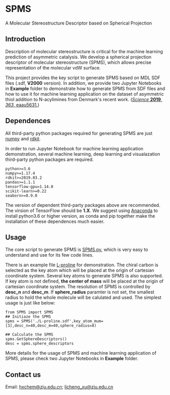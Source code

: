 # SPMS
A Molecular Stereostructure Descriptor based on Spherical Projection

## Introduction
Description of molecular stereostructure is critical for the machine learning prediction of asymmetric catalysis. We develop a spherical projection descriptor of molecular stereostructure (SPMS), which allows precise representation of the molecular vdW surface. 

This project provides the key script to generate SPMS based on MDL SDF files (.sdf, **V2000** version). In addition, we provide two Jupyter Notebooks in **Example** folder to demonstrate how to generate SPMS from SDF files and how to use it for machine learning application on the dataset of asymmetric thiol addition to N-acylimines from Denmark's recent work. ([*Science* **2019**, *363*, eaau5631.](https://science.sciencemag.org/content/363/6424/eaau5631))

## Dependences

All third-party python packages required for generating SPMS are just [numpy](https://numpy.org/) and [rdkit](http://rdkit.org/).

In order to run Jupyter Notebook for machine learning application demonstration, several machine learning, deep learning and visualazation third-party python packages are required.

```
python>=3.6
numpy>=1.17.4
rdkit>=2019.03.2
pandas>=1.1.1
tensorflow-gpu=1.14.0
scikit-learn>=0.22
seaborn>=0.9.0
```
The version of dependent third-party packages above are recommended. The virsion of TensorFlow should be **1.X**. We suggest using [Anaconda](https://www.anaconda.com/) to install python3.6 or higher version, as conda and pip together make the installation of these dependences much easier.

## Usage
The core script to generate SPMS is [SPMS.py](https://github.com/licheng-xu-echo/SPMS/blob/master/SPMS.py), which is very easy to understand and use for its few code lines.

There is an example file [L-proline](https://github.com/licheng-xu-echo/SPMS/blob/master/Example/sdf_examples/L-proline.sdf) for demonstration. The chiral carbon is selected as the key atom which will be placed at the origin of cartesian coordinate system. Several key atoms to generate SPMS is also supported. If key atom is not defined, **the center of  mass** will be placed at the origin of cartesian coordinate system. The resolution of SPMS is controlled by **desc_n** and **desc_m**. If **sphere_radius** paramter is not set, the smallest radius to hold the whole molecule will be calulated and used. The simplest usage is just like below:
```
from SPMS import SPMS
## Initiaze the SPMS
spms = SPMS('./L-proline.sdf',key_atom_mum=[3],desc_n=40,desc_m=40,sphere_radius=8)

## Calculate the SPMS
spms.GetSphereDescriptors()
desc = spms.sphere_descriptors
```

More details for the usage of SPMS and machine learning application of SPMS, please check two Jupyter Notebooks in **Example** folder.

## Contact us
Email: hxchem@zju.edu.cn; licheng_xu@zju.edu.cn
